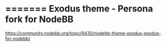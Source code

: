 =======
Exodus theme - Persona fork for NodeBB
====================

https://community.nodebb.org/topic/9430/nodebb-theme-exodus-exodus-for-nodebb/
